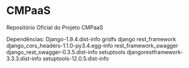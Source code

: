 # CMPaaS
Repositório Oficial do Projeto CMPaaS

Dependências:
Django-1.9.4.dist-info                    gridfs
django                                    rest_framework
django_cors_headers-1.1.0-py3.4.egg-info  rest_framework_swagger
django_rest_swagger-0.3.5.dist-info       setuptools
djangorestframework-3.3.3.dist-info       setuptools-12.0.5.dist-info
